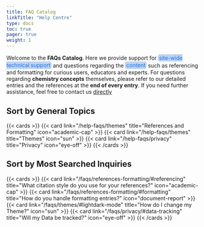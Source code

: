 ```yaml
---
title: FAQ Catalog
linkTitle: "Help Centre"
type: docs
toc: true
pager: true
weight: 1
---
```


<style>
  /* Define CSS variables for light and dark mode colors */
  :root {
    --highlight-bg-light: #bdd4f4; /* Light mode background color */
    --highlight-text-light: #1a73e8; /* Light mode text color */
    --highlight-bg-dark: #2168d5; /* Dark mode background color (brighter) */
    --highlight-text-dark: #ffffff; /* Dark mode text color (brighter) */
  }

  /* Apply the light mode variables by default */
  .highlight2 {
    background-color: var(--highlight-bg-light);
    color: var(--highlight-text-light);
    border-radius: 5px;
    padding: 0.1em 0.2em;
    display: inline;
    line-height: 1.4;
    margin: 0;
  }

  /* Use media query to detect dark mode and apply dark mode variables */
  @media (prefers-color-scheme: dark) {
    .highlight2 {
      background-color: var(--highlight-bg-dark);
      color: var(--highlight-text-dark);
    }
  }
</style>

Welcome to the **FAQs Catalog**. Here we provide support for <mark class="highlight2">site-wide technical support</mark> and questions regarding the <mark class="highlight2">content</mark> such as referencing and formatting for curious users, educators and experts. For questions regarding **chemistry concepts** themselves, please refer to our detailed entries and the references at the **end of every entry**. If you need further assistance, feel free to contact us [directly](https://cat-bounce.com/)


## Sort by General Topics

{{< cards >}}
  {{< card link="/help-faqs/themes" title="References and Formatting" icon="academic-cap" >}}
  {{< card link="/help-faqs/themes" title="Themes" icon="sun" >}}
  {{< card link="/help-faqs/privacy" title="Privacy" icon="eye-off" >}}
{{< /cards >}}

## Sort by Most Searched Inquiries

{{< cards >}}
  {{< card link="/faqs/references-formatting/#referencing" title="What citation style do you use for your references?" icon="academic-cap" >}}
  {{< card link="/faqs/references-formatting/#formatting" title="How do you handle formatting entries?" icon="document-report" >}}
  {{< card link="/faqs/themes/#lightdark-mode" title="How do I change my Theme?" icon="sun" >}}
  {{< card link="/faqs/privacy/#data-tracking" title="Will my Data be tracked?" icon="eye-off" >}}
{{< /cards >}}

